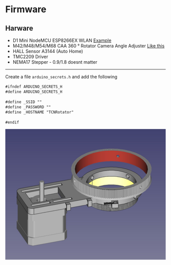 # Firmware

## Harware
- D1 Mini NodeMCU ESP8266EX WLAN [Example](https://www.amazon.com/Hosyond-Wireless-Internet-Development-Compatible/dp/B09SPYY61L/ref=sr_1_4?crid=T5XAT2KD40YJ&keywords=D1+Mini+NodeMCU&qid=1676701799&sprefix=d1+mini+nodemcu%2Caps%2C229&sr=8-4)
- M42/M48/M54/M68 CAA 360 ° Rotator Camera Angle Adjuster [Like this](https://www.aliexpress.com/item/1005003073444446.html?spm=a2g0o.order_list.0.0.15e51802Ujoaqm)
- HALL Sensor A3144 (Auto Home)
- TMC2209 Driver
- NEMA17 Stepper - 0.9/1.8 doesnt matter

---

Create a file `arduino_secrets.h` and add the following

```
#ifndef ARDUINO_SECRETS_H
#define ARDUINO_SECRETS_H

#define _SSID ""
#define _PASSWORD ""
#define _HOSTNAME "TCNRotator"

#endif
```

![Alt text](Screenshot.jpg "a title")